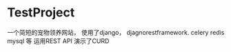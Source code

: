 # TestProject

一个简短的宠物领养网站，
使用了django， djagnorestframework. celery redis mysql 等
运用REST API 演示了CURD
